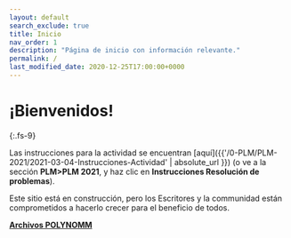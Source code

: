```yaml
---
layout: default
search_exclude: true
title: Inicio 
nav_order: 1
description: "Página de inicio con información relevante."
permalink: /
last_modified_date: 2020-12-25T17:00:00+0000
---
```



# ¡Bienvenidos!
{:.fs-9}

Las instrucciones para la actividad se encuentran [aquí]({{'/0-PLM/PLM-2021/2021-03-04-Instrucciones-Actividad' | absolute_url }}) (o ve a la sección **PLM>PLM 2021**, y haz clic en **Instrucciones Resolución de problemas**).

Este sitio está en construcción, pero los <span class="deg-sitio deg-sitio-texto">Escritores</span> y la c<span class="deg-sitio deg-sitio-texto">omm</span>unidad están comprometidos a hacerlo crecer para el beneficio de todos.

[**Archivos POLYNOMM**](https://1drv.ms/u/s!AhlJnYIFfmsHa97TuuB9Dg5Qf7Y?e=iqflYe)